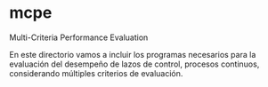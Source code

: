 # mcpe
Multi-Criteria Performance Evaluation

En este directorio vamos a incluir los programas necesarios para la evaluación del desempeño de lazos de control, procesos continuos, considerando múltiples criterios de evaluación.
